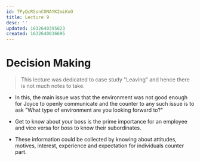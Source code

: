 ```yaml
---
id: TPyQcR5snCONAYK2miKoO
title: Lecture 9
desc: ''
updated: 1632640395823
created: 1632640036695
---
```


# Decision Making

> This lecture was dedicated to case study "Leaving" and hence there is not much notes to take.
* In this, the main issue was that the environment was not good enough for Joyce to openly communicate and the counter to any such issue is to ask "What type of environment are you looking forward to?"

* Get to know about your boss is the prime importance for an employee and vice versa for boss to know their subordinates.
* These information could be collected by knowing about attitudes, motives, interest, experience and expectation for individuals counter part.
